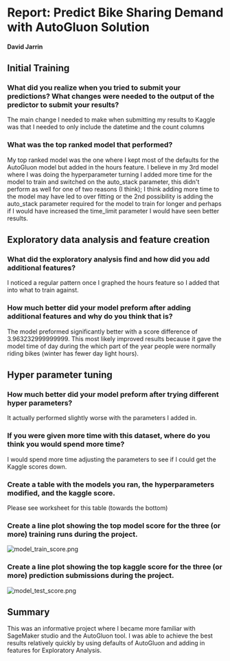 # Report: Predict Bike Sharing Demand with AutoGluon Solution
#### David Jarrin

## Initial Training
### What did you realize when you tried to submit your predictions? What changes were needed to the output of the predictor to submit your results?
The main change I needed to make when submitting my results to Kaggle was that I needed to only
include the datetime and the count columns

### What was the top ranked model that performed?
My top ranked model was the one where I kept most of the defaults for the AutoGluon model but added in the hours feature. I believe in my 3rd model
where I was doing the hyperparameter turning I added more time for the model to train and switched on the auto_stack parameter, this didn't perform as well for one of two reasons (I think); I think adding
more time to the model may have led to over fitting or the 2nd possibility is adding the auto_stack parameter required for the model to train for longer and perhaps if I would have increased the time_limit parameter
I would have seen better results.

## Exploratory data analysis and feature creation
### What did the exploratory analysis find and how did you add additional features?
I noticed a regular pattern once I graphed the hours feature so I added that into what to train against.

### How much better did your model preform after adding additional features and why do you think that is?
The model preformed significantly better with a score difference of 3.963232999999999. This most likely improved results because it gave the model time of day during the which part of the year
people were normally riding bikes (winter has fewer day light hours).

## Hyper parameter tuning
### How much better did your model preform after trying different hyper parameters?
It actually performed slightly worse with the parameters I added in.

### If you were given more time with this dataset, where do you think you would spend more time?
I would spend more time adjusting the parameters to see if I could get the Kaggle scores down.

### Create a table with the models you ran, the hyperparameters modified, and the kaggle score.
Please see worksheet for this table (towards the bottom)

### Create a line plot showing the top model score for the three (or more) training runs during the project.

![model_train_score.png](https://github.com/djarrin/Bike-Sharing-Demand-with-AutoGluon/assets/7516512/92c54e87-5ef9-4d07-8dbd-d4fe4cb28b5a)

### Create a line plot showing the top kaggle score for the three (or more) prediction submissions during the project.

![model_test_score.png](https://github.com/djarrin/Bike-Sharing-Demand-with-AutoGluon/assets/7516512/fcad3bb8-e6f5-41f7-ada6-d9659317a55b)

## Summary
This was an informative project where I became more familiar with SageMaker studio and the AutoGluon tool. I was able to achieve the best 
results relatively quickly by using defaults of AutoGluon and adding in features for Exploratory Analysis.
